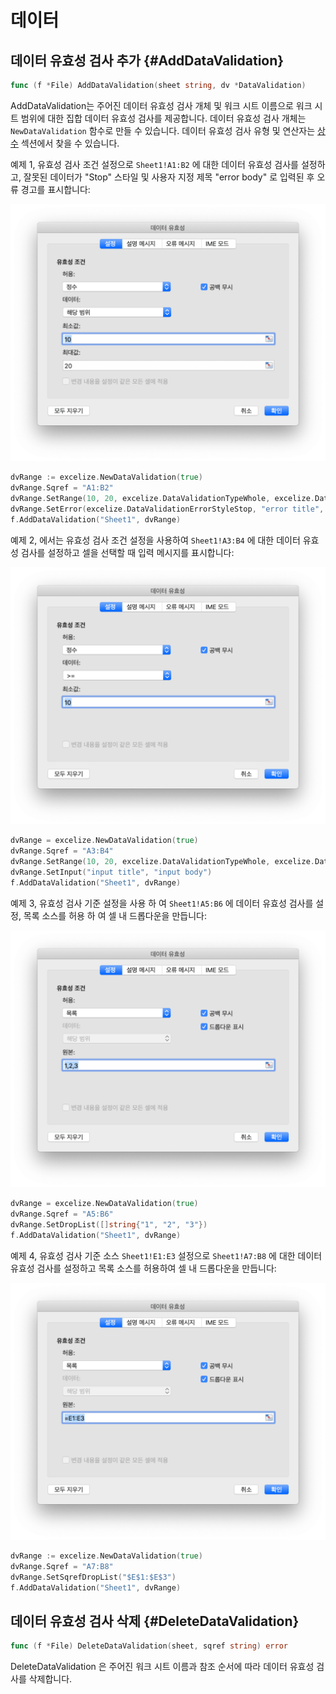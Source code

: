 # 데이터

## 데이터 유효성 검사 추가 {#AddDataValidation}

```go
func (f *File) AddDataValidation(sheet string, dv *DataValidation)
```

AddDataValidation는 주어진 데이터 유효성 검사 개체 및 워크 시트 이름으로 워크 시트 범위에 대한 집합 데이터 유효성 검사를 제공합니다. 데이터 유효성 검사 개체는 `NewDataValidation` 함수로 만들 수 있습니다. 데이터 유효성 검사 유형 및 연산자는 [상수](constants.md) 섹션에서 찾을 수 있습니다.

예제 1, 유효성 검사 조건 설정으로 `Sheet1!A1:B2` 에 대한 데이터 유효성 검사를 설정하고, 잘못된 데이터가 "Stop" 스타일 및 사용자 지정 제목 "error body" 로 입력된 후 오류 경고를 표시합니다:

<p align="center"><img width="654" src="./images/data_validation_01.png" alt="Data validation"></p>

```go
dvRange := excelize.NewDataValidation(true)
dvRange.Sqref = "A1:B2"
dvRange.SetRange(10, 20, excelize.DataValidationTypeWhole, excelize.DataValidationOperatorBetween)
dvRange.SetError(excelize.DataValidationErrorStyleStop, "error title", "error body")
f.AddDataValidation("Sheet1", dvRange)
```

예제 2, 에서는 유효성 검사 조건 설정을 사용하여 `Sheet1!A3:B4` 에 대한 데이터 유효성 검사를 설정하고 셀을 선택할 때 입력 메시지를 표시합니다:

<p align="center"><img width="654" src="./images/data_validation_02.png" alt="Data validation"></p>

```go
dvRange = excelize.NewDataValidation(true)
dvRange.Sqref = "A3:B4"
dvRange.SetRange(10, 20, excelize.DataValidationTypeWhole, excelize.DataValidationOperatorGreaterThan)
dvRange.SetInput("input title", "input body")
f.AddDataValidation("Sheet1", dvRange)
```

예제 3, 유효성 검사 기준 설정을 사용 하 여 `Sheet1!A5:B6` 에 데이터 유효성 검사를 설정, 목록 소스를 허용 하 여 셀 내 드롭다운을 만듭니다:

<p align="center"><img width="654" src="./images/data_validation_03.png" alt="Data validation"></p>

```go
dvRange = excelize.NewDataValidation(true)
dvRange.Sqref = "A5:B6"
dvRange.SetDropList([]string{"1", "2", "3"})
f.AddDataValidation("Sheet1", dvRange)
```

예제 4, 유효성 검사 기준 소스 `Sheet1!E1:E3` 설정으로 `Sheet1!A7:B8` 에 대한 데이터 유효성 검사를 설정하고 목록 소스를 허용하여 셀 내 드롭다운을 만듭니다:

<p align="center"><img width="654" src="./images/data_validation_04.png" alt="Data validation"></p>

```go
dvRange := excelize.NewDataValidation(true)
dvRange.Sqref = "A7:B8"
dvRange.SetSqrefDropList("$E$1:$E$3")
f.AddDataValidation("Sheet1", dvRange)
```

## 데이터 유효성 검사 삭제 {#DeleteDataValidation}

```go
func (f *File) DeleteDataValidation(sheet, sqref string) error
```

DeleteDataValidation 은 주어진 워크 시트 이름과 참조 순서에 따라 데이터 유효성 검사를 삭제합니다.
